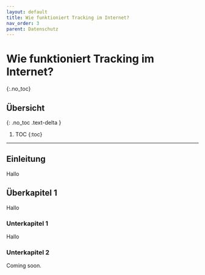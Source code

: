 ```yaml
---
layout: default
title: Wie funktioniert Tracking im Internet?
nav_order: 3
parent: Datenschutz
---
```


# Wie funktioniert Tracking im Internet?
{:.no_toc}

## Übersicht
{: .no_toc .text-delta }

1. TOC
{:toc}

---

## Einleitung
Hallo

## Überkapitel 1
Hallo

### Unterkapitel 1
Hallo

### Unterkapitel 2

Coming soon. 
